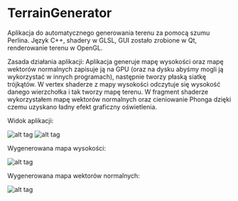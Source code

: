 # TerrainGenerator
Aplikacja do automatycznego generowania terenu za pomocą szumu Perlina. Język C++, shadery w GLSL, GUI zostało zrobione w Qt, renderowanie terenu w OpenGL.

Zasada działania aplikacji:
Aplikacja generuje mapę wysokości oraz mapę wektorów normalnych zapisuje ją na GPU (oraz na dysku abyśmy mogli ją wykorzystać w innych programach), następnie tworzy płaską siatkę trójkątów. W vertex shaderze z mapy wysokości odczytuje się wysokość danego wierzchołka i tak tworzy mapę terenu. W fragment shaderze wykorzystałem mapę wektorów normalnych oraz cieniowanie Phonga dzięki czemu uzyskano ładny efekt graficzny oświetlenia.


Widok aplikacji:

![alt tag](https://imagizer.imageshack.us/v2/1763x955q90/661/lDftKs.png)
![alt tag](https://imagizer.imageshack.us/v2/1920x1040q50/661/qpSahV.png)

Wygenerowana mapa wysokości:

![alt tag](https://imagizer.imageshack.us/v2/512x512q90/673/FHlzwk.png)

Wygenerowana mapa wektorów normalnych:

![alt tag](https://imagizer.imageshack.us/v2/512x512q90/661/0GJfdm.png)
